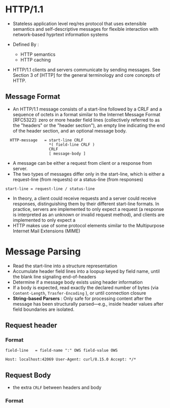 # HTTP/1.1


- Stateless application level req/res protocol that uses extensible semantics and self-descriptive messages for flexible interaction with network-based hyprtext information systems
- Defined By :
  - HTTP semantics
  - HTTP caching

- HTTP/1.1 clients and servers communicate by sending messages. See Section 3 of [HTTP] for the general terminology and core concepts of HTTP.

## Message Format

- An HTTP/1.1 message consists of a start-line followed by a CRLF and a sequence of octets in a format similar to the Internet Message Format [RFC5322]: zero or more header field lines (collectively referred to as the "headers" or the "header section"), an empty line indicating the end of the header section, and an optional message body.

```
  HTTP-message   = start-line CRLF
                   *( field-line CRLF )
                   CRLF
                   [ message-body ]
```
- A message can be either a request from client or a response from server.
- The two types of messages differ only in the start-line, which is either a request-line (from requests) or a status-line (from responses)


```
start-line = request-line / status-line
```
- In theory, a client could receive requests and a server could receive responses, distinguishing them by their different start-line formats. In practice, servers are implemented to only expect a request (a response is interpreted as an unknown or invalid request method), and clients are implemented to only expect a
- HTTP makes use of some protocol elements similar to the Multipurpose Internet Mail Extensions (MIME)

# Message Parsing

- Read the start-line into a structure representation
- Accumulate header field lines into a loopup keyed by field name, until the blank line signaling end-of-headers
- Determine if a message body exists using header information
- If a body is expected, read exactly the declared number of bytes (via `Content-Length`, `Trasfer-Encoding`  ), or until connection closure
- **String-based Parsers** : Only safe for processing content after the message has been structurally parsed—e.g., inside header values after field boundaries are isolated.



## Request header

### Format

`
  field-line   = field-name ":" OWS field-value OWS
` 

`
Host: localhost:42069
User-Agent: curl/8.15.0
Accept: */*
` 

## Request Body

- the extra `CRLF` between headers and body

### Format
